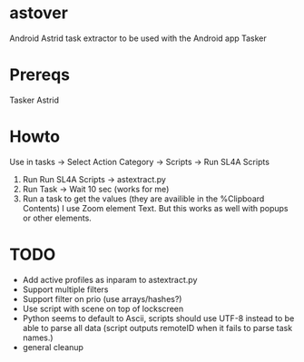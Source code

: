 astover
=======

Android Astrid task extractor to be used with the Android app Tasker

Prereqs
=======

Tasker
Astrid

Howto
=====

Use in tasks -> Select Action Category -> Scripts -> Run SL4A Scripts

1. Run Run SL4A Scripts -> astextract.py
2. Run Task -> Wait 10 sec (works for me)
3. Run a task to get the values (they are availible in the %Clipboard Contents)
	I use Zoom element Text.
	But this works as well with popups or other elements.


TODO
====

- Add active profiles as inparam to astextract.py
- Support multiple filters
- Support filter on prio (use arrays/hashes?)
- Use script with scene on top of lockscreen
- Python seems to default to Ascii, scripts should use UTF-8 instead to be able to parse all data 
  (script outputs remoteID when it fails to parse task names.)
- general cleanup
